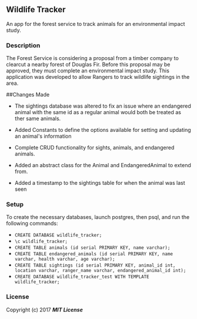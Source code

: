 ## Wildlife Tracker

An app for the forest service to track animals for an environmental impact study.

### Description

The Forest Service is considering a proposal from a timber company to clearcut a nearby forest of Douglas Fir. Before this proposal may be approved, they must complete an environmental impact study. This application was developed to allow Rangers to track wildlife sightings in the area.

##Changes Made

* The sightings database was altered to fix an issue where an endangered animal with the same id as a regular animal would both be treated as ther same animals.

* Added Constants to define the options available for setting and updating an animal's information

* Complete CRUD functionality for sights, animals, and endangered animals.

* Added an abstract class for the Animal and EndangeredAnimal to extend from.

* Added a timestamp to the sightings table for when the animal was last seen

### Setup

To create the necessary databases, launch postgres, then psql, and run the following commands:

* `CREATE DATABASE wildlife_tracker;`
* `\c wildlife_tracker;`
* `CREATE TABLE animals (id serial PRIMARY KEY, name varchar);`
* `CREATE TABLE endangered_animals (id serial PRIMARY KEY, name varchar, health varchar, age varchar);`
* `CREATE TABLE sightings (id serial PRIMARY KEY, animal_id int, location varchar, ranger_name varchar, endangered_animal_id int);`
* `CREATE DATABASE wildlife_tracker_test WITH TEMPLATE wildlife_tracker;`

### License

Copyright (c) 2017 **_MIT License_**
